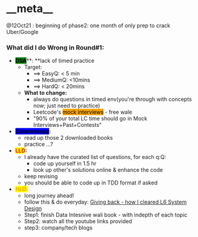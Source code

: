 # \__meta\_\_

@12Oct21 : beginning of phase2: one month of only prep to crack Uber/Google

### What did I do Wrong in Round#1:

* <mark style="background-color:green;">**DSA**</mark>**: **lack of timed practice
  * Target:
    * \==> EasyQ: < 5 min
    * \==> MediumQ: <10mins
    * \==> HardQ: < 20mins
  * **What to change:**
    * always do questions in timed env(you're through with concepts now; just need to practice)
    * Leetcode's <mark style="background-color:orange;">mock interviews</mark> - free wale
    * "90% of your total LC time should go in Mock Interviews+Past+Contests"
* <mark style="background-color:blue;">**Concurrency**</mark>**:**
  * read up those 2 downloaded books
  * practice ...?
* <mark style="color:red;">**LLD**</mark>**:**
  * I already have the curated list of questions, for each q:Q:
    * code up yourself in 1.5 hr
    * look up other's solutions online & enhance the code
  * keep revising
  * you should be able to code up in TDD format if asked
* <mark style="color:orange;">**HLD:**</mark>
  * long journey ahead!
  * follow this & do everyday: [Giving back - how I cleared L6 System Design](https://www.teamblind.com/post/Giving-back---how-I-cleared-L6-System-Design---Part-1-4yufM3RY)
  * Step1: finish Data Intesnive wali book - with indepth of each topic
  * Step2: watch all the youtube links provided
  * step3: company/tech blogs
